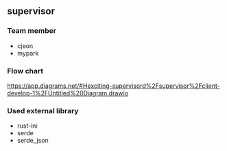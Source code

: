 ## supervisor

### Team member

- cjeon
- mypark

### Flow chart

https://app.diagrams.net/#Hexciting-supervisord%2Fsupervisor%2Fclient-develop-1%2FUntitled%20Diagram.drawio


### Used external library

- rust-ini
- serde
- serde_json
